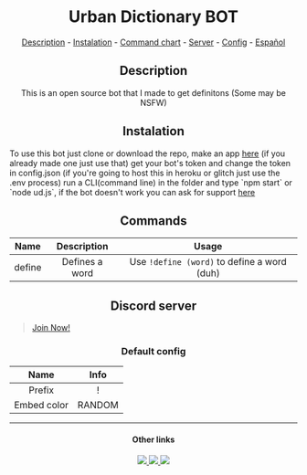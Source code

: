 <h1 align="center">Urban Dictionary BOT</h1>
<p align="center">
   <a href="#description">Description</a>
  -
  <a href="#instalation">Instalation</a>
  -
  <a href="#commands">Command chart</a>
  -
  <a href="#discord-server">Server</a>
  -
  <a href="#default-config">Config</a>
   -
   <a href="https://github.com/zSnails/urban-dictionary-bot/blob/master/README_ES.md">Español</a>
</p>


<h2 align="center">Description</h2>
<p align="center">This is an open source bot that I made to get definitons (Some may be NSFW)</p>

<h2 align="center">Instalation</h2>
<p align-"center">To use this bot just clone or download the repo, make an app <a href="https://discordapp.com/developers">here</a> (if you already made one just use that) get your bot's token and change the token in config.json (if you're going to host this in heroku or glitch just use the .env process) run a CLI(command line) in the folder and type `npm start` or `node ud.js`, if the bot doesn't work you can ask for support <a href="https://discord.gg/xuaDubj">here</a></p>

<h2 align="center">Commands</h2>

| Name | Description | Usage |
|:----------:|:-------------:|:------:|
|define|Defines a word|Use `!define (word)` to define a word (duh)|

<h2 align="center">Discord server</h2>

>[Join Now!](https://discord.gg/xuaDubj)

<h3 align="center">Default config</h3>

| Name | Info |
|:------:|:------:|
|Prefix|!|
|Embed color|RANDOM|

---
<h4 align="center" id="ol">Other links</h4>
<p align="center">
<a href="https://www.youtube.com/Snailsxd">
  <img src="https://img.shields.io/badge/YouTube-red.svg">
</a>
   <a href="https://www.twitter.com/zSnails">
     <img src="https://img.shields.io/badge/Twitter-blue.svg">
   </a>
   <a href="https://www.github.com/zSnails">
     <img src="https://img.shields.io/badge/Git-Hub-orange.svg">
   </a>
   </p>
